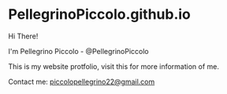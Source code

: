 # PellegrinoPiccolo.github.io
Hi There!

I'm Pellegrino Piccolo - @PellegrinoPiccolo

This is my website protfolio, visit this for more information of me.

Contact me: piccolopellegrino22@gmail.com
